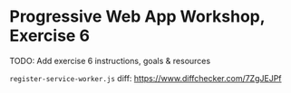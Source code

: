 # Progressive Web App Workshop, Exercise 6

TODO: Add exercise 6 instructions, goals & resources

`register-service-worker.js` diff: https://www.diffchecker.com/7ZgJEJPf
